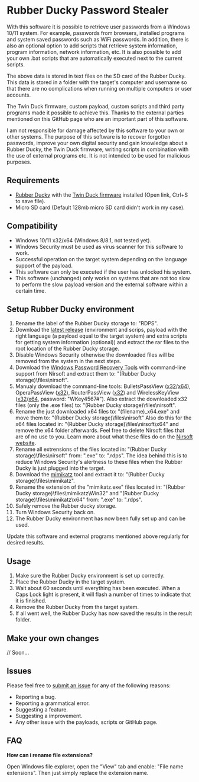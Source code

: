# Rubber Ducky Password Stealer

With this software it is possible to retrieve user passwords from a Windows 10/11 system. For example, passwords from browsers, installed programs and system saved passwords such as WiFi passwords. In addition, there is also an optional option to add scripts that retrieve system information, program information, network information, etc. It is also possible to add your own .bat scripts that are automatically executed next to the current scripts.

The above data is stored in text files on the SD card of the Rubber Ducky. This data is stored in a folder with the target's computer and username so that there are no complications when running on multiple computers or user accounts.

The Twin Duck firmware, custom payload, custom scripts and third party programs made it possible to achieve this. Thanks to the external parties mentioned on this GitHub page who are an important part of this software.

I am not responsible for damage affected by this software to your own or other systems. The purpose of this software is to recover forgotten passwords, improve your own digital security and gain knowledge about a Rubber Ducky, the Twin Duck firmware, writing scripts in combination with the use of external programs etc. It is not intended to be used for malicious purposes.

## Requirements

- [Rubber Ducky](https://hak5.org/collections/sale/products/usb-rubber-ducky-deluxe) with the [Twin Duck firmware](https://raw.githubusercontent.com/hak5darren/USB-Rubber-Ducky/master/Firmware/Images/c_duck_v2.1.hex) installed (Open link, Ctrl+S to save file).
- Micro SD card (Default 128mb micro SD card didn't work in my case).

## Compatibility

- Windows 10/11 x32/x64 (Windows 8/8.1, not tested yet).
- Windows Security must be used as virus scanner for this software to work.
- Successful operation on the target system depending on the language support of the payload.
- This software can only be executed if the user has unlocked his system.
- This software (unchanged) only works on systems that are not too slow to perform the slow payload version and the external software within a certain time.

## Setup Rubber Ducky environment

1. Rename the label of the Rubber Ducky storage to: "RDPS".
2. Download the [latest release](https://github.com/Krouwndouwn/Rubber_Ducky_Password_Stealer/releases) (environment and scrips, payload with the right language (a payload equal to the target system) and extra scripts for getting system information (optional)) and extract the rar files to the root location of the Rubber Ducky storage.
3. Disable Windows Security otherwise the downloaded files will be removed from the system in the next steps.
4. Download the [Windows Password Recovery Tools](https://www.nirsoft.net/password_recovery_tools.html) with command-line support from Nirsoft and extract them to: "(Rubber Ducky storage)\files\nirsoft\".
5. Manualy download the command-line tools: BulletsPassView ([x32](https://www.nirsoft.net/utils/bulletspassview.zip)/[x64](https://www.nirsoft.net/utils/bulletspassview-x64.zip)), OperaPassView ([x32](https://www.nirsoft.net/toolsdownload/operapassview.zip)), RouterPassView ([x32](https://www.nirsoft.net/toolsdownload/routerpassview.zip)) and WirelessKeyView ([x32](https://www.nirsoft.net/toolsdownload/wirelesskeyview.zip)/[x64](https://www.nirsoft.net/toolsdownload/wirelesskeyview-x64.zip), password: "WKey4567#"). Also extract the downloaded x32 files (only the .exe files) to: "(Rubber Ducky storage)\files\nirsoft\".
6. Rename the just downloaded x64 files to: "(filename)_x64.exe" and move them to: "(Rubber Ducky storage)\files\nirsoft\" Also do this for the x64 files located in: "(Rubber Ducky storage)\files\nirsoft\x64\" and remove the x64 folder afterwards. Feel free to delete Nirsoft files that are of no use to you. Learn more about what these files do on the [Nirsoft website](https://www.nirsoft.net/).
7. Rename all extrensions of the files located in: "(Rubber Ducky storage)\files\nirsoft\" from: ".exe" to: ".rdps". The idea behind this is to reduce Windows Security's alertness to these files when the Rubber Ducky is just plugged into the target.
8. Download the [mimikatz](https://github.com/gentilkiwi/mimikatz/releases) tool and extract it to: "(Rubber Ducky storage)\files\mimikatz\".
9. Rename the extension of the "mimikatz.exe" files located in: "(Rubber Ducky storage)\files\mimikatz\Win32\" and "(Rubber Ducky storage)\files\mimikatz\x64\" from: ".exe" to: ".rdps".
10. Safely remove the Rubber ducky storage.
11. Turn Windows Security back on.
12. The Rubber Ducky environment has now been fully set up and can be used.

Update this software and external programs mentioned above regularly for desired results.

## Usage

1. Make sure the Rubber Ducky environment is set up correctly.
2. Place the Rubber Ducky in the target system.
3. Wait about 60 seconds until everything has been executed. When a Caps Lock light is present, it will flash a number of times to indicate that it is finished.
4. Remove the Rubber Ducky from the target system.
5. If all went well, the Rubber Ducky has now saved the results in the result folder.

## Make your own changes

// Soon...

## Issues

Please feel free to [submit an issue](https://github.com/Krouwndouwn/Rubber_Ducky_Password_Stealer/issues/new) for any of the following reasons:

- Reporting a bug.
- Reporting a grammatical error.
- Suggesting a feature.
- Suggesting a improvement.
- Any other issue with the payloads, scripts or GitHub page.

## FAQ

**How can i rename file extensions?**

Open Windows file explorer, open the "View" tab and enable: "File name extensions". Then just simply replace the extension name.

